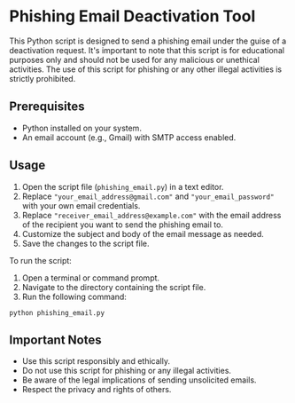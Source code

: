 

# Phishing Email Deactivation Tool

This Python script is designed to send a phishing email under the guise of a deactivation request. It's important to note that this script is for educational purposes only and should not be used for any malicious or unethical activities. The use of this script for phishing or any other illegal activities is strictly prohibited.

## Prerequisites

- Python installed on your system.
- An email account (e.g., Gmail) with SMTP access enabled.

## Usage

1. Open the script file (`phishing_email.py`) in a text editor.
2. Replace `"your_email_address@gmail.com"` and `"your_email_password"` with your own email credentials.
3. Replace `"receiver_email_address@example.com"` with the email address of the recipient you want to send the phishing email to.
4. Customize the subject and body of the email message as needed.
5. Save the changes to the script file.

To run the script:

1. Open a terminal or command prompt.
2. Navigate to the directory containing the script file.
3. Run the following command:

```
python phishing_email.py
```

## Important Notes

- Use this script responsibly and ethically.
- Do not use this script for phishing or any illegal activities.
- Be aware of the legal implications of sending unsolicited emails.
- Respect the privacy and rights of others.

